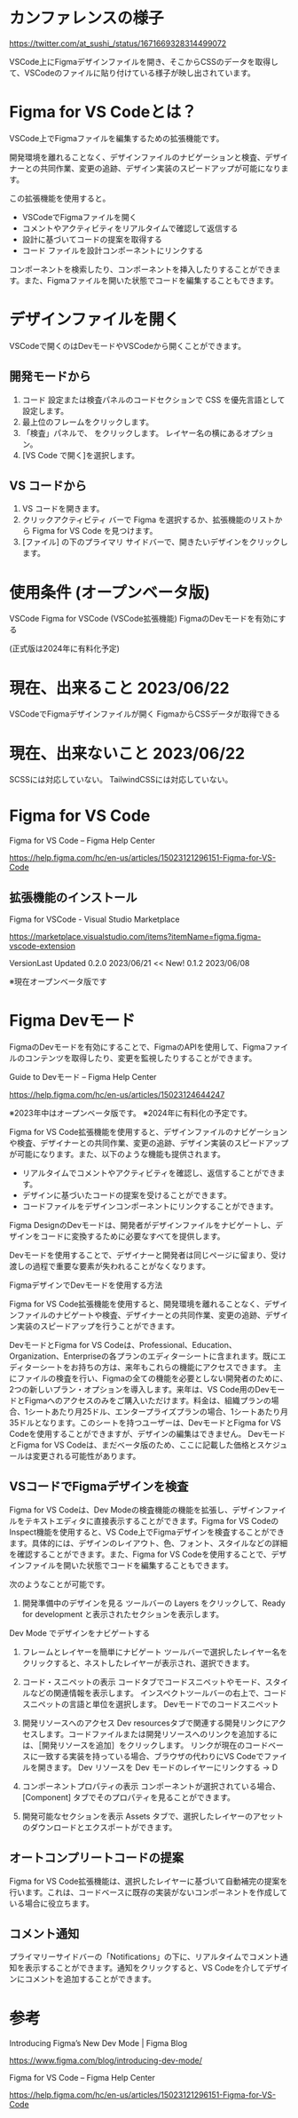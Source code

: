 <!--
title:   VSCode で Figma を開く (VSCode拡張機能 Figma for VS Code)
tags:    VSCode,figma
id:      025cb5085fd116616d8b
private: false
-->

# カンファレンスの様子

https://twitter.com/at_sushi_/status/1671669328314499072

VSCode上にFigmaデザインファイルを開き、そこからCSSのデータを取得して、VSCodeのファイルに貼り付けている様子が映し出されています。

# Figma for VS Codeとは？

VSCode上でFigmaファイルを編集するための拡張機能です。

開発環境を離れることなく、デザインファイルのナビゲーションと検査、デザイナーとの共同作業、変更の追跡、デザイン実装のスピードアップが可能になります。

この拡張機能を使用すると。

* VSCodeでFigmaファイルを開く
* コメントやアクティビティをリアルタイムで確認して返信する
* 設計に基づいてコードの提案を取得する
* コード ファイルを設計コンポーネントにリンクする

コンポーネントを検索したり、コンポーネントを挿入したりすることができます。また、Figmaファイルを開いた状態でコードを編集することもできます。

# デザインファイルを開く

VSCodeで開くのはDevモードやVSCodeから開くことができます。

## 開発モードから

1. コード 設定または検査パネルのコードセクションで CSS を優先言語として設定します。
1. 最上位のフレームをクリックします。
1. 「検査」パネルで、 をクリックします。 レイヤー名の横にあるオプション。
1. [VS Code で開く]を選択します。

## VS コードから

1. VS コードを開きます。
1. クリックアクティビティ バーで Figma を選択するか、拡張機能のリストから Figma for VS Code を見つけます。
1. [ファイル] の下のプライマリ サイドバーで、開きたいデザインをクリックします。



# 使用条件 (オープンベータ版)
VSCode
Figma for VSCode (VSCode拡張機能)
FigmaのDevモードを有効にする

(正式版は2024年に有料化予定)

# 現在、出来ること 2023/06/22

VSCodeでFigmaデザインファイルが開く
FigmaからCSSデータが取得できる

# 現在、出来ないこと 2023/06/22

SCSSには対応していない。
TailwindCSSには対応していない。



# Figma for VS Code

Figma for VS Code – Figma Help Center

https://help.figma.com/hc/en-us/articles/15023121296151-Figma-for-VS-Code



## 拡張機能のインストール

Figma for VSCode - Visual Studio Marketplace

https://marketplace.visualstudio.com/items?itemName=figma.figma-vscode-extension

VersionLast Updated
0.2.0 2023/06/21 << New!
0.1.2 2023/06/08

※現在オープンベータ版です


# Figma Devモード

FigmaのDevモードを有効にすることで、FigmaのAPIを使用して、Figmaファイルのコンテンツを取得したり、変更を監視したりすることができます。

Guide to Devモード – Figma Help Center

https://help.figma.com/hc/en-us/articles/15023124644247

※2023年中はオープンベータ版です。
※2024年に有料化の予定です。


Figma for VS Code拡張機能を使用すると、デザインファイルのナビゲーションや検査、デザイナーとの共同作業、変更の追跡、デザイン実装のスピードアップが可能になります。また、以下のような機能も提供されます。

* リアルタイムでコメントやアクティビティを確認し、返信することができます。
* デザインに基づいたコードの提案を受けることができます。
* コードファイルをデザインコンポーネントにリンクすることができます。

Figma DesignのDevモードは、開発者がデザインファイルをナビゲートし、デザインをコードに変換するために必要なすべてを提供します。

Devモードを使用することで、デザイナーと開発者は同じページに留まり、受け渡しの過程で重要な要素が失われることがなくなります。

FigmaデザインでDevモードを使用する方法

Figma for VS Code拡張機能を使用すると、開発環境を離れることなく、デザインファイルのナビゲートや検査、デザイナーとの共同作業、変更の追跡、デザイン実装のスピードアップを行うことができます。


DevモードとFigma for VS Codeは、Professional、Education、Organization、Enterpriseの各プランのエディターシートに含まれます。既にエディターシートをお持ちの方は、来年もこれらの機能にアクセスできます。 主にファイルの検査を行い、Figmaの全ての機能を必要としない開発者のために、2つの新しいプラン・オプションを導入します。来年は、VS Code用のDevモードとFigmaへのアクセスのみをご購入いただけます。料金は、組織プランの場合、1シートあたり月25ドル、エンタープライズプランの場合、1シートあたり月35ドルとなります。このシートを持つユーザーは、DevモードとFigma for VS Codeを使用することができますが、デザインの編集はできません。 DevモードとFigma for VS Codeは、まだベータ版のため、ここに記載した価格とスケジュールは変更される可能性があります。


## VSコードでFigmaデザインを検査

Figma for VS Codeは、Dev Modeの検査機能の機能を拡張し、デザインファイルをテキストエディタに直接表示することができます。Figma for VS CodeのInspect機能を使用すると、VS Code上でFigmaデザインを検査することができます。具体的には、デザインのレイアウト、色、フォント、スタイルなどの詳細を確認することができます。また、Figma for VS Codeを使用することで、デザインファイルを開いた状態でコードを編集することもできます。

次のようなことが可能です。

1. 開発準備中のデザインを見る
ツールバーの Layers をクリックして、Ready for development と表示されたセクションを表示します。

Dev Mode でデザインをナビゲートする

1. フレームとレイヤーを簡単にナビゲート
ツールバーで選択したレイヤー名をクリックすると、ネストしたレイヤーが表示され、選択できます。

1. コード・スニペットの表示
コードタブでコードスニペットやモード、スタイルなどの関連情報を表示します。
インスペクトツールバーの右上で、コードスニペットの言語と単位を選択します。
Devモードでのコードスニペット

1. 開発リソースへのアクセス
Dev resourcesタブで関連する開発リンクにアクセスします。コードファイルまたは開発リソースへのリンクを追加するには、［開発リソースを追加］をクリックします。
リンクが現在のコードベースに一致する実装を持っている場合、ブラウザの代わりにVS Codeでファイルを開きます。
Dev リソースを Dev モードのレイヤーにリンクする → D

1. コンポーネントプロパティの表示
コンポーネントが選択されている場合、[Component] タブでそのプロパティを見ることができます。

1. 開発可能なセクションを表示
Assets タブで、選択したレイヤーのアセットのダウンロードとエクスポートができます。

## オートコンプリートコードの提案
Figma for VS Code拡張機能は、選択したレイヤーに基づいて自動補完の提案を行います。これは、コードベースに既存の実装がないコンポーネントを作成している場合に役立ちます。

## コメント通知
プライマリーサイドバーの「Notifications」の下に、リアルタイムでコメント通知を表示することができます。通知をクリックすると、VS Codeを介してデザインにコメントを追加することができます。

# 参考

Introducing Figma’s New Dev Mode | Figma Blog

https://www.figma.com/blog/introducing-dev-mode/

Figma for VS Code – Figma Help Center

https://help.figma.com/hc/en-us/articles/15023121296151-Figma-for-VS-Code


